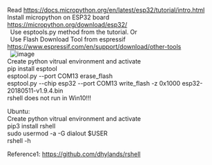 Read https://docs.micropython.org/en/latest/esp32/tutorial/intro.html  
Install micropython on ESP32 board https://micropython.org/download/esp32/  
  &ensp;Use esptools.py method from the tutorial. Or  
  &ensp;Use Flash Download Tool from espressif https://www.espressif.com/en/support/download/other-tools  
  &ensp;![image](https://github.com/mryokai/esp32-micropython-installation/assets/136013177/eeda586c-f026-47a2-a0fb-729715f728be)  
Create python vitrual environment and activate  
pip install esptool  
esptool.py --port COM13 erase_flash  
esptool.py --chip esp32 --port COM13 write_flash -z 0x1000 esp32-20180511-v1.9.4.bin  
rshell does not run in Win10!!!

Ubuntu:  
Create python vitrual environment and activate   
pip3 install rshell  
sudo usermod -a -G dialout $USER  
rshell -h  

Reference1: https://github.com/dhylands/rshell  


